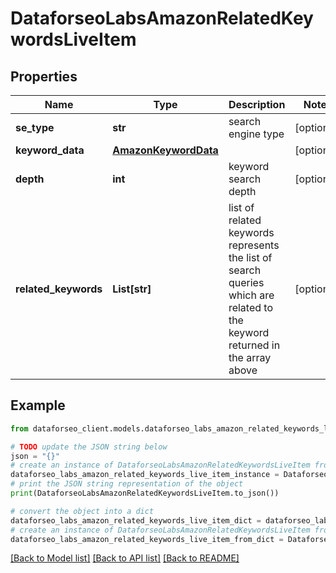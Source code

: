 # DataforseoLabsAmazonRelatedKeywordsLiveItem


## Properties

Name | Type | Description | Notes
------------ | ------------- | ------------- | -------------
**se_type** | **str** | search engine type | [optional] 
**keyword_data** | [**AmazonKeywordData**](AmazonKeywordData.md) |  | [optional] 
**depth** | **int** | keyword search depth | [optional] 
**related_keywords** | **List[str]** | list of related keywords represents the list of search queries which are related to the keyword returned in the array above | [optional] 

## Example

```python
from dataforseo_client.models.dataforseo_labs_amazon_related_keywords_live_item import DataforseoLabsAmazonRelatedKeywordsLiveItem

# TODO update the JSON string below
json = "{}"
# create an instance of DataforseoLabsAmazonRelatedKeywordsLiveItem from a JSON string
dataforseo_labs_amazon_related_keywords_live_item_instance = DataforseoLabsAmazonRelatedKeywordsLiveItem.from_json(json)
# print the JSON string representation of the object
print(DataforseoLabsAmazonRelatedKeywordsLiveItem.to_json())

# convert the object into a dict
dataforseo_labs_amazon_related_keywords_live_item_dict = dataforseo_labs_amazon_related_keywords_live_item_instance.to_dict()
# create an instance of DataforseoLabsAmazonRelatedKeywordsLiveItem from a dict
dataforseo_labs_amazon_related_keywords_live_item_from_dict = DataforseoLabsAmazonRelatedKeywordsLiveItem.from_dict(dataforseo_labs_amazon_related_keywords_live_item_dict)
```
[[Back to Model list]](../README.md#documentation-for-models) [[Back to API list]](../README.md#documentation-for-api-endpoints) [[Back to README]](../README.md)


